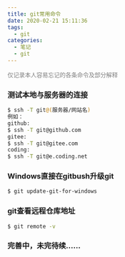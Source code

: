 ```yaml
---
title: git常用命令
date: 2020-02-21 15:11:36
tags: 
  - git
categories: 
  - 笔记
  - git
---
```


<font color=gray size=2 >仅记录本人容易忘记的各条命令及部分解释</font>  

### 测试本地与服务器的连接
``` bash
$ ssh -T git@(服务器/网站名)  
例如：  
github:  
$ ssh -T git@github.com  
gitee:   
$ ssh -T git@gitee.com  
coding:  
$ ssh -T git@e.coding.net
```

### Windows直接在gitbush升级git
``` bash
$ git update-git-for-windows
```

### git查看远程仓库地址
``` bash
$ git remote -v
```
### 完善中，未完待续……
